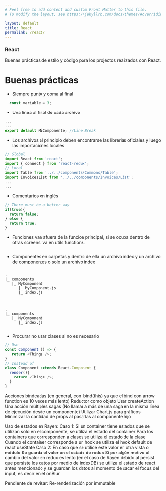 ```yaml
---
# Feel free to add content and custom Front Matter to this file.
# To modify the layout, see https://jekyllrb.com/docs/themes/#overriding-theme-defaults

layout: default
title: React
permalink: /react/
---
```


### React

Buenas prácticas de estilo y código para los projectos realizados con React.


# Buenas prácticas

* Siempre punto y coma al final

```js
  const variable = 3;
```

* Una línea al final de cada archivo

```js
...
...
export default MiComponente; //Line Break

```

* Los archivos al principio deben encontrarse las librerias oficiales y luego las importaciones locales

```js
// Global
import React from 'react';
import { connect } from 'react-redux';
// Local
import Table from '../../components/Commons/Table';
import InvoicesList from '../../components/Invoices/List';
...
...
```

* Comentarios en inglés

```js
// There must be a better way
if(true){
  return false;
} else {
  return true;
}
```

* Funciones van afuera de la funcion principal, si se ocupa dentro de otras screens, va en utils functions.

```js

```

* Componentes en carpetas y dentro de ella un archivo index y un archivo de componentes o solo un archivo index

```

.
|_ components
   |_ MyComponent
      |_ MyComponent.js
      |_ index.js


```

```

.
|_ components
   |_ MyComponent
      |_ index.js


```

* Procurar no usar clases si no es necesario

```javascript
// Use
const Component () => {
   return <Things />;
}
// Instead of
class Component extends React.Component {
  render(){
    return <Things />;
  }
}

```



Acciones bindeadas (en general,  con .bind(this) ya que el bind con arrow function es 10 veces más lento)
Reductor como objeto
Usar createAction
Una acción múltiples sagas (No llamar a más de una saga en la misma línea de ejecución desde un componente)
Utilizar Chart.js para gráficos
Minimizar la cantidad de props al pasarlas al componente hijo



Uso de estados en Rayen:
Caso 1: Si un container tiene estados que se utilizan solo en el componente, se utiliza el estado del container
Para los containers que corresponden a clases se utiliza el estado de la clase
Cuando el container corresponde a un hook se utiliza el hook default de react useState
Caso 2: En caso que se utilice este valor en otra vista o módulo
Se guarda el valor en el estado de redux
Si por algún motivo el cambio del valor en redux es lento (en el caso de Rayen debido al persist que persiste los datos por medio de indexDB) se utiliza el estado de react antes mencionado y se guardan los datos al momento de sacar el focus del input, es decir en el onBlur


Pendiente de revisar: Re-renderización por immutable
